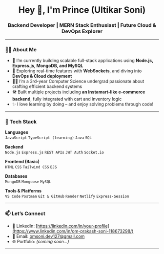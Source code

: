 <h1 align="center">Hey 👋, I'm Prince (Ultikar Soni)</h1>
<h3 align="center">Backend Developer | MERN Stack Enthusiast | Future Cloud & DevOps Explorer</h3>

---

### 👨‍💻 About Me

- 🔭 I’m currently building scalable full-stack applications using **Node.js, Express.js, MongoDB, and MySQL**
- 🌱 Exploring real-time features with **WebSockets**, and diving into **DevOps & Cloud deployment**
- 👨‍🎓 I’m a 3rd-year Computer Science undergrad passionate about crafting efficient backend systems
- 🛠️ Built multiple projects including **an Instamart-like e-commerce backend**, fully integrated with cart and inventory logic
- ✨ I love learning by doing – and enjoy solving problems through code!

---

### 🧰 Tech Stack

**Languages**  
`JavaScript` `TypeScript (learning)` `Java` `SQL`

**Backend**  
`Node.js` `Express.js` `REST APIs` `JWT Auth` `Socket.io`

**Frontend (Basic)**  
`HTML` `CSS` `Tailwind CSS` `EJS`

**Databases**  
`MongoDB` `Mongoose` `MySQL`

**Tools & Platforms**  
`VS Code` `Postman` `Git & GitHub` `Render` `Netlify` `Express-Session`

---

### 📫 Let’s Connect

- 💼 LinkedIn: [https://linkedin.com/in/your-profile](https://www.linkedin.com/in/om-prakash-soni-118673298/)
- 📧 Email: omsoni.dev127@gmail.com
- 🌐 Portfolio: *(coming soon...)*

---
